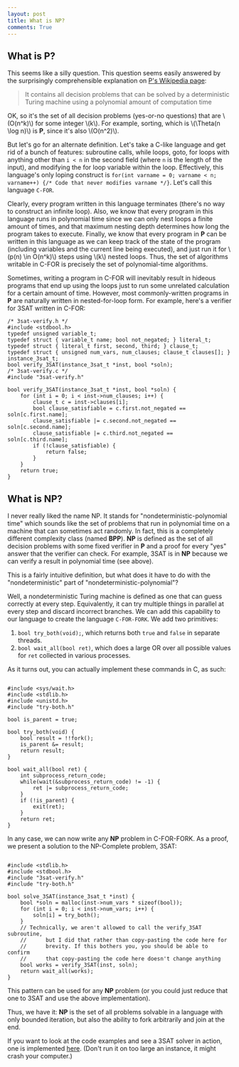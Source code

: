 ```yaml
---
layout: post
title: What is NP?
comments: True
---
```


## What is **P**?

This seems like a silly question. This question seems easily answered by the surprisingly comprehensible explanation on [P's Wikipedia page](https://en.wikipedia.org/wiki/P_(complexity)):

> It contains all decision problems that can be solved by a deterministic Turing machine using a polynomial amount of computation time

OK, so it's the set of all decision problems (yes-or-no questions) that are \\(O(n^k)\\) for some integer \\(k\\). For example, sorting, which is \\(\Theta(n \log n)\\) is **P**, since it's also \\(O(n^2)\\).

But let's go for an alternate definition. Let's take a C-like language and get rid of a bunch of features: subroutine calls, while loops, goto, for loops with anything other than `i < n` in the second field (where `n` is the length of the input), and modifying the for loop variable within the loop. Effectively, this language's only loping construct is `for(int varname = 0; varname < n; varname++) {/* Code that never modifies varname */}`. Let's call this language `C-FOR`.

<!--end excerpt-->

Clearly, every program written in this language terminates (there's no way to construct an infinite loop). Also, we know that every program in this language runs in polynomial time since we can only nest loops a finite amount of times, and that maximum nesting depth determines how long the program takes to execute. Finally, we know that every program in **P** can be written in this language as we can keep track of the state of the program (including variables and the current line being executed), and just run it for \\(p(n) \in O(n^k)\\) steps using \\(k\\) nested loops. Thus, the set of algorithms writable in C-FOR is precisely the set of polynomial-time algorithms.

Sometimes, writing a program in C-FOR will inevitably result in hideous programs that end up using the loops just to run some unrelated calculation for a certain amount of time. However, most commonly-written programs in **P** are naturally written in nested-for-loop form. For example, here's a verifier for 3SAT written in C-FOR:

```
/* 3sat-verify.h */
#include <stdbool.h>
typedef unsigned variable_t;
typedef struct { variable_t name; bool not_negated; } literal_t;
typedef struct { literal_t first, second, third; } clause_t;
typedef struct { unsigned num_vars, num_clauses; clause_t clauses[]; } instance_3sat_t;
bool verify_3SAT(instance_3sat_t *inst, bool *soln);
/* 3sat-verify.c */
#include "3sat-verify.h"

bool verify_3SAT(instance_3sat_t *inst, bool *soln) {
    for (int i = 0; i < inst->num_clauses; i++) {
        clause_t c = inst->clauses[i];
        bool clause_satisfiable = c.first.not_negated == soln[c.first.name];
        clause_satisfiable |= c.second.not_negated == soln[c.second.name];
        clause_satisfiable |= c.third.not_negated == soln[c.third.name];
        if (!clause_satisfiable) {
            return false;
        }
    }
    return true;
}
```

## What is **NP**?

I never really liked the name NP. It stands for "nondeterministic-polynomial time" which sounds like the set of problems that run in polynomial time on a machine that can sometimes act randomly. In fact, this is a completely different complexity class (named **BPP**). **NP** is defined as the set of all decision problems with some fixed verifier in **P** and a proof for every "yes" answer that the verifier can check. For example, 3SAT is in **NP** because we can verify a result in polynomial time (see above).

This is a fairly intuitive definition, but what does it have to do with the "nondeterministic" part of "nondeterministic-polynomial"?

Well, a nondeterministic Turing machine is defined as one that can guess correctly at every step. Equivalently, it can try multiple things in parallel at every step and discard incorrect branches. We can add this capability to our language to create the language `C-FOR-FORK`. We add two primitives:

  1. `bool try_both(void);`, which returns both `true` and `false` in separate threads.
  2. `bool wait_all(bool ret)`, which does a large OR over all possible values for `ret` collected in various processes.

As it turns out, you can actually implement these commands in C, as such:

```

#include <sys/wait.h>
#include <stdlib.h>
#include <unistd.h>
#include "try-both.h"

bool is_parent = true;

bool try_both(void) {
    bool result = !!fork();
    is_parent &= result;
    return result;
}

bool wait_all(bool ret) {
    int subprocess_return_code;
    while(wait(&subprocess_return_code) != -1) {
        ret |= subprocess_return_code;
    }
    if (!is_parent) {
        exit(ret);
    }
    return ret;
}
```

In any case, we can now write any **NP** problem in C-FOR-FORK. As a proof, we present a solution to the NP-Complete problem, 3SAT:

```

#include <stdlib.h>
#include <stdbool.h>
#include "3sat-verify.h"
#include "try-both.h"

bool solve_3SAT(instance_3sat_t *inst) {
    bool *soln = malloc(inst->num_vars * sizeof(bool));
    for (int i = 0; i < inst->num_vars; i++) {
        soln[i] = try_both();
    }
    // Technically, we aren't allowed to call the verify_3SAT subroutine,
    //      but I did that rather than copy-pasting the code here for
    //      brevity. If this bothers you, you should be able to confirm
    //      that copy-pasting the code here doesn't change anything
    bool works = verify_3SAT(inst, soln);
    return wait_all(works);
}
```

This pattern can be used for any **NP** problem (or you could just reduce that one to 3SAT and use the above implementation).

Thus, we have it: **NP** is the set of all problems solvable in a language with only bounded iteration, but also the ability to fork arbitrarily and join at the end.

If you want to look at the code examples and see a 3SAT solver in action, one is implemented [here](/resources/2017-05-26/). (Don't run it on too large an instance, it might crash your computer.)
